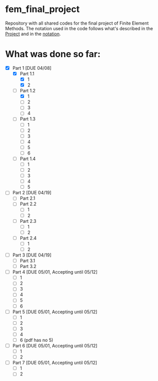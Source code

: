 # fem_final_project
Repository with all shared codes for the final project of Finite Element Methods.
The notation used in the code follows what's described in the [Project](https://github.com/aaronmqs/fem_final_project/blob/main/project.pdf) and in the [notation](https://github.com/aaronmqs/fem_final_project/blob/main/notation.m).

# What was done so far:

- [x] Part 1 [DUE 04/08]
  - [x] Part 1.1
    - [x] 1
    - [x] 2
  - [ ] Part 1.2 
    - [x] 1
    - [ ] 2
    - [ ] 3
    - [ ] 4
  - [ ] Part 1.3
    - [ ] 1
    - [ ] 2
    - [ ] 3
    - [ ] 4
    - [ ] 5
    - [ ] 6
  - [ ] Part 1.4 
    - [ ] 1
    - [ ] 2
    - [ ] 3
    - [ ] 4
    - [ ] 5
- [ ] Part 2 [DUE 04/19]
  - [ ] Part 2.1
  - [ ] Part 2.2
    - [ ] 1
    - [ ] 2
  - [ ] Part 2.3
    - [ ] 1
    - [ ] 2
  - [ ] Part 2.4
    - [ ] 1
    - [ ] 2
- [ ] Part 3 [DUE 04/19]
  - [ ] Part 3.1
  - [ ] Part 3.2 
- [ ] Part 4 [DUE 05/01, Accepting until 05/12]
  - [ ] 1
  - [ ] 2
  - [ ] 3
  - [ ] 4
  - [ ] 5
  - [ ] 6
- [ ] Part 5 [DUE 05/01, Accepting until 05/12]
  - [ ] 1
  - [ ] 2
  - [ ] 3
  - [ ] 4
  - [ ] 6 (pdf has no 5)
- [ ] Part 6 [DUE 05/01, Accepting until 05/12]
  - [ ] 1
  - [ ] 2
- [ ] Part 7 [DUE 05/01, Accepting until 05/12]
  - [ ] 1
  - [ ] 2
